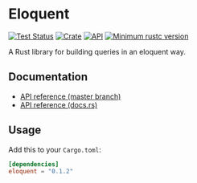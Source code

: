 # Eloquent

[![Test Status](https://github.com/tjardoo/eloquent-rs/workflows/test/badge.svg?event=push)](https://github.com/tjardoo/eloquent-rs/actions)
[![Crate](https://img.shields.io/crates/v/eloquent.svg)](https://crates.io/crates/eloquent)
[![API](https://docs.rs/eloquent/badge.svg)](https://docs.rs/eloquent)
[![Minimum rustc version](https://img.shields.io/badge/rustc-1.56+-lightgray.svg)](https://github.com/tjardoo/eloquent-rs#rust-version-requirements)

A Rust library for building queries in an eloquent way.

## Documentation

- [API reference (master branch)](https://github.com/tjardoo/eloquent-rs)
- [API reference (docs.rs)](https://docs.rs/eloquent/latest/eloquent)

## Usage

Add this to your `Cargo.toml`:

```toml
[dependencies]
eloquent = "0.1.2"
```
